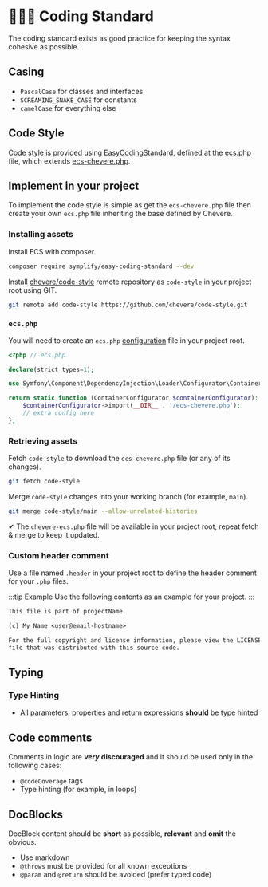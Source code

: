 # 👨🏾‍💻 Coding Standard

The coding standard exists as good practice for keeping the syntax cohesive as possible.

## Casing

* `PascalCase` for classes and interfaces
* `SCREAMING_SNAKE_CASE` for constants
* `camelCase` for everything else

## Code Style

Code style is provided using [EasyCodingStandard](https://github.com/symplify/easy-coding-standard), defined at the [ecs.php](https://github.com/chevere/chevere/blob/main/ecs.php) file, which extends [ecs-chevere.php](https://github.com/chevere/code-style/blob/main/ecs-chevere.php).

## Implement in your project

To implement the code style is simple as get the `ecs-chevere.php` file then create your own `ecs.php` file inheriting the base defined by Chevere.

### Installing assets

Install ECS with composer.

```sh
composer require symplify/easy-coding-standard --dev
```

Install [chevere/code-style](https://github.com/chevere/code-style) remote repository as `code-style` in your project root using GIT.

```sh
git remote add code-style https://github.com/chevere/code-style.git
```

### `ecs.php`

You will need to create an `ecs.php` [configuration](https://github.com/symplify/easy-coding-standard#configuration) file in your project root.

```php
<?php // ecs.php

declare(strict_types=1);

use Symfony\Component\DependencyInjection\Loader\Configurator\ContainerConfigurator;

return static function (ContainerConfigurator $containerConfigurator): void {
    $containerConfigurator->import(__DIR__ . '/ecs-chevere.php');
    // extra config here
};
```

### Retrieving assets

Fetch `code-style` to download the `ecs-chevere.php` file (or any of its changes).

```sh
git fetch code-style
```

Merge `code-style` changes into your working branch (for example, `main`).

```sh
git merge code-style/main --allow-unrelated-histories
```

✔ The `chevere-ecs.php` file will be available in your project root, repeat fetch & merge to keep it updated.

### Custom header comment

Use a file named `.header` in your project root to define the header comment for your `.php` files.

:::tip Example
Use the following contents as an example for your project.
:::

```txt
This file is part of projectName.

(c) My Name <user@email-hostname>

For the full copyright and license information, please view the LICENSE
file that was distributed with this source code.
```

## Typing

### Type Hinting

* All parameters, properties and return expressions **should** be type hinted

## Code comments

Comments in logic are ***very*** **discouraged** and it should be used only in the following cases:

* `@codeCoverage` tags
* Type hinting (for example, in loops)

## DocBlocks

DocBlock content should be **short** as possible, **relevant** and **omit** the obvious.

* Use markdown
* `@throws` must be provided for all known exceptions
* `@param` and `@return` should be avoided (prefer typed code)
